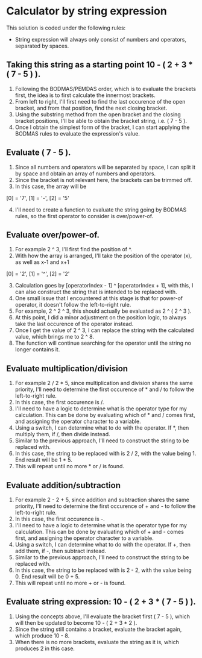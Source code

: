 # Calculator by string expression

This solution is coded under the following rules:
- String expression will always only consist of numbers and operators, separated by spaces.

## Taking this string as a starting point 10 - ( 2 + 3 * ( 7 - 5 ) ).

1. Following the BODMAS/PEMDAS order, which is to evaluate the brackets first, the idea is to first calculate the innermost brackets.
2. From left to right, I'll first need to find the last occurence of the open bracket, and from that position, find the next closing bracket.
3. Using the substring method from the open bracket and the closing bracket positions, I'll be able to obtain the bracket string, i.e. ( 7 - 5 ).
4. Once I obtain the simplest form of the bracket, I can start applying the BODMAS rules to evaluate the expression's value.

## Evaluate ( 7 - 5 ).

1. Since all numbers and operators will be separated by space, I can split it by space and obtain an array of numbers and operators.
2. Since the bracket is not relevant here, the brackets can be trimmed off.
3. In this case, the array will be 

[0] = '7',
[1] = '-',
[2] = '5'

4. I'll need to create a function to evaluate the string going by BODMAS rules, so the first operator to consider is over/power-of.

## Evaluate over/power-of.

1. For example 2 ^ 3, I'll first find the position of ^.
2. With how the array is arranged, I'll take the position of the operator (x), as well as x-1 and x+1

[0] = '2',
[1] = '^',
[2] = '2'

3. Calculation goes by [operatorIndex - 1] ^ [operatorIndex + 1], with this, I can also construct the string that is intended to be replaced with.
4. One small issue that I encountered at this stage is that for power-of operator, it doesn't follow the left-to-right rule.
5. For example, 2 ^ 2 ^ 3, this should actually be evaluated as 2 ^ ( 2 ^ 3 ).
6. At this point, I did a minor adjustment on the position logic, to always take the last occurence of the operator instead.
7. Once I get the value of 2 ^ 3, I can replace the string with the calculated value, which brings me to 2 ^ 8.
8. The function will continue searching for the operator until the string no longer contains it.

## Evaluate multiplication/division

1. For example 2 / 2 * 5, since multiplication and division shares the same priority, I'll need to determine the first occurence of * and / to follow the left-to-right rule.
2. In this case, the first occurence is /.
3. I'll need to have a logic to determine what is the operator type for my calculation. This can be done by evaluating which of * and / comes first, and assigning the operator character to a variable.
4. Using a switch, I can determine what to do with the operator. If *, then multiply them, if /, then divide instead.
5. Similar to the previous approach, I'll need to construct the string to be replaced with.
6. In this case, the string to be replaced with is 2 / 2, with the value being 1. End result will be 1 * 5.
7. This will repeat until no more * or / is found.

## Evaluate addition/subtraction

1. For example 2 - 2 + 5, since addition and subtraction shares the same priority, I'll need to determine the first occurence of + and - to follow the left-to-right rule.
2. In this case, the first occurence is -.
3. I'll need to have a logic to determine what is the operator type for my calculation. This can be done by evaluating which of + and - comes first, and assigning the operator character to a variable.
4. Using a switch, I can determine what to do with the operator. If +, then add them, if -, then subtract instead.
5. Similar to the previous approach, I'll need to construct the string to be replaced with.
6. In this case, the string to be replaced with is 2 - 2, with the value being 0. End result will be 0 + 5.
7. This will repeat until no more + or - is found.

## Evaluate string expression: 10 - ( 2 + 3 * ( 7 - 5 ) ).

1. Using the concepts above, I'll evaluate the bracket first ( 7 - 5 ), which will then be updated to become 10 - ( 2 + 3 * 2 ).
2. Since the string still contains a bracket, evaluate the bracket again, which produce 10 - 8.
3. When there is no more brackets, evaluate the string as it is, which produces 2 in this case.
